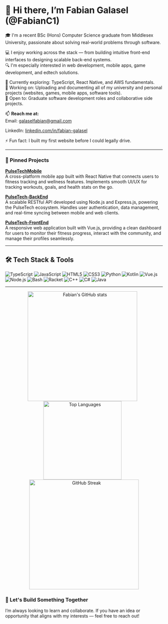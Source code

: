 # 👋 Hi there, I’m Fabian Galasel (@FabianC1)

🎓 I'm a recent BSc (Hons) Computer Science graduate from Middlesex University, passionate about solving real-world problems through software.

💻 I enjoy working across the stack — from building intuitive front-end interfaces to designing scalable back-end systems.  
🔍 I'm especially interested in web development, mobile apps, game development, and edtech solutions.

🌱 Currently exploring: TypeScript, React Native, and AWS fundamentals.  
📂 Working on: Uploading and documenting all of my university and personal projects (websites, games, mobile apps, software tools).  
🤝 Open to: Graduate software development roles and collaborative side projects.

📫 **Reach me at:**  
Email: [galaselfabian@gmail.com](mailto:galaselfabian@gmail.com)

LinkedIn: [linkedin.com/in/fabian-galasel](https://www.linkedin.com/in/fabian-galasel/)



⚡ Fun fact: I built my first website before I could legally drive.

---

### 📌 Pinned Projects

**[PulseTechMobile](https://github.com/FabianC1/PulseTechMobile)**  
A cross-platform mobile app built with React Native that connects users to fitness tracking and wellness features. Implements smooth UI/UX for tracking workouts, goals, and health stats on the go.  

**[PulseTech-BackEnd](https://github.com/FabianC1/PulseTech-BackEnd)**  
A scalable RESTful API developed using Node.js and Express.js, powering the PulseTech ecosystem. Handles user authentication, data management, and real-time syncing between mobile and web clients.  

**[PulseTech-FrontEnd](https://github.com/FabianC1/PulseTech-FrontEnd)**  
A responsive web application built with Vue.js, providing a clean dashboard for users to monitor their fitness progress, interact with the community, and manage their profiles seamlessly.  


---


## 🛠️ Tech Stack & Tools

![TypeScript](https://img.shields.io/badge/TypeScript-3178C6?style=for-the-badge&logo=typescript&logoColor=white)
![JavaScript](https://img.shields.io/badge/JavaScript-F7DF1E?style=for-the-badge&logo=javascript&logoColor=black)
![HTML5](https://img.shields.io/badge/HTML5-E34F26?style=for-the-badge&logo=html5&logoColor=white)
![CSS3](https://img.shields.io/badge/CSS3-1572B6?style=for-the-badge&logo=css3&logoColor=white)
![Python](https://img.shields.io/badge/Python-3776AB?style=for-the-badge&logo=python&logoColor=white)
![Kotlin](https://img.shields.io/badge/Kotlin-0095D5?style=for-the-badge&logo=kotlin&logoColor=white)
![Vue.js](https://img.shields.io/badge/Vue.js-35495E?style=for-the-badge&logo=vue.js&logoColor=4FC08D)
![Node.js](https://img.shields.io/badge/Node.js-339933?style=for-the-badge&logo=node.js&logoColor=white)
![Bash](https://img.shields.io/badge/Bash-4EAA25?style=for-the-badge&logo=gnu-bash&logoColor=white)
![Racket](https://img.shields.io/badge/Racket-3C6B7B?style=for-the-badge&logo=racket&logoColor=white)
![C++](https://img.shields.io/badge/C++-00599C?style=for-the-badge&logo=c%2B%2B&logoColor=white)
![C#](https://img.shields.io/badge/C%23-239120?style=for-the-badge&logo=c-sharp&logoColor=white)
![Java](https://img.shields.io/badge/Java-ED8B00?style=for-the-badge&logo=java&logoColor=white)


---

<p align="center">
  <img src="https://github-readme-stats.vercel.app/api?username=FabianC1&show_icons=true&theme=radical" alt="Fabian's GitHub stats" width="350" style="display: inline-block; margin-right: 10px;" />
  <img src="https://github-readme-stats.vercel.app/api/top-langs/?username=FabianC1&layout=compact&theme=radical" alt="Top Languages" width="250" style="display: inline-block; margin-right: 10px;" />
  <img src="https://github-readme-streak-stats.herokuapp.com/?user=FabianC1&theme=radical" alt="GitHub Streak" width="350" style="display: inline-block;" />
</p>


### 🚀 Let's Build Something Together

I’m always looking to learn and collaborate. If you have an idea or opportunity that aligns with my interests — feel free to reach out!
